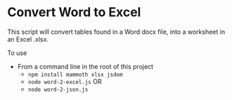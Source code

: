 # Convert Word to Excel

This script will convert tables found in a Word docx file, into a worksheet in an Excel .xlsx.

To use

- From a command line in the root of this project
  - `npm install mammoth xlsx jsdom`
  - `node word-2-excel.js` OR
  - `node word-2-json.js`
